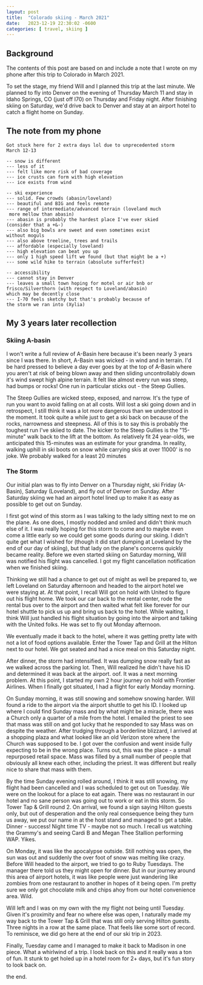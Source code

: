 ```yaml
---
layout: post
title:  "Colorado skiing - March 2021"
date:   2023-12-19 22:30:02 -0600
categories: [ travel, skiing ]
---
```


## Background
The contents of this post are based on and include
a note that I wrote on my phone after this trip
to Colorado in March 2021. 

To set the stage, my friend Will and I planned this trip
at the last minute. We planned to fly
into Denver on the evening of Thursday March 11 and stay
in Idaho Springs, CO (just off I70) on Thursday and 
Friday night. After finishing skiing on Saturday, we'd
drive back to Denver and stay at an airport hotel to
catch a flight home on Sunday.

## The note from my phone
```
Got stuck here for 2 extra days lol due to unprecedented storm
March 12-13

-- snow is different
--- less of it
--- felt like more risk of bad coverage
--- ice crusts can form with high elevation
--- ice exists from wind

-- ski experience
--- solid. Few crowds (abasin/loveland)
--- beautiful and BIG and feels remote
--- range of intermediate/advanced terrain (loveland much
 more mellow than abasin)
--- abasin is probably the hardest place I've ever skied 
(consider that a +&-)
--- also big bowls are sweet and even sometimes exist 
without moguls
--- also above treeline, trees and trails
--- affordable (especially loveland)
--- high elevation can beat you up
--- only 1 high speed lift we found (but that might be a +)
--- some wild hike to terrain (absolute sufferfest)

-- accessibility
--- cannot stay in Denver
--- leaves a small town hoping for motel or air bnb or 
frisco/Silverthorn (with respect to Loveland/abasin) 
which may be decently close
--- I-70 feels sketchy but that's probably because of 
the storm we ran into (Xylia)
```

## My 3 years later recollection 
### Skiing A-basin
I won't write a full review of A-Basin here because it's 
been nearly 3 years since I was there. In short, A-Basin 
was wicked - in wind and in terrain.  I'd be hard pressed 
to believe a day ever goes by at the top of A-Basin where 
you aren't at risk of being blown away and then sliding 
uncontrollably down it's wind swept high alpine terrain. 
It felt like almost every run was steep, had bumps or 
rocks! One run in particular sticks out - the Steep Gullies.

The Steep Gullies are wicked steep, exposed, and narrow. It's
the type of run you want to avoid falling on at all costs.
Will lost a ski going down and in retrospect, I still think 
it was a lot more dangerous than we understood in the moment. 
It took quite a while just to get a ski back on because of 
the rocks, narrowness and steepness. All of this is to say 
this is probably the toughest run I've skiied to date.
The kicker to the Steep Gullies is the "15-minute" walk 
back to the lift at the bottom. As relatively fit 24 
year-olds, we anticipated this 15-minutes was an estimate 
for your grandma. In reality, walking uphill in ski boots 
on snow while carrying skis at over 11000' is no joke. We 
probably walked for a least 20 minutes 

### The Storm
Our initial plan was to fly into Denver on a Thursday night, 
ski Friday (A-Basin), Saturday (Loveland), and fly out of 
Denver on Sunday. After Saturday skiing we had an airport 
hotel lined up to make it as easy as possible to get out 
on Sunday. 

I first got wind of this storm as I was talking to the 
lady sitting next to me on the plane. As one does, I mostly 
nodded and smiled and didn't think much else of it. I was 
really hoping for this storm to come and to maybe even come 
a little early so we could get some goods during our skiing. 
I didn't quite get what I wished for (though it did start 
dumping at Loveland by the end of our day of skiing), but 
that lady on the plane's concerns quickly became reality. 
Before we even started skiing on Saturday morning, Will 
was notified his flight was cancelled. I got my flight 
cancellation notification when we finished skiing.

Thinking we still had a chance to get out of might as well 
be prepared to, we left Loveland on Saturday afternoon and 
headed to the airport hotel we were staying at. At that point, 
I recall Will got on hold with United to figure out his 
flight home. We took our car back to the rental center, 
rode the rental bus over to the airport and then waited 
what felt like forever for our hotel shuttle to pick us 
up and bring us back to the hotel. While waiting, I think 
Will just handled his flight situation by going into the 
airport and talking with the United folks. He was set to 
fly out Monday afternoon. 

We eventually made it back to the hotel, where it was getting 
pretty late with not a lot of food options available. Enter 
the Tower Tap and Grill at the Hilton next to our hotel. We 
got seated and had a nice meal on this Saturday night.

After dinner, the storm had intensified. It was dumping snow 
really fast as we walked across the parking lot. Then, Will 
realized he didn't have his ID and determined it was back at 
the airport. oof. It was a next morning problem. At this point, 
I started my own 2 hour journey on hold with Frontier Airlines. 
When I finally got situated, I had a flight for early Monday 
morning. 

On Sunday morning, it was still snowing and somehow snowing 
harder. Will found a ride to the airport via the airport shuttle 
to get his ID. I looked up where I could find Sunday mass and 
by what might be a miracle, there was a Church only a quarter 
of a mile from the hotel. I emailed the priest to see that mass 
was still on and got lucky that he responded to say Mass was on 
despite the weather. After trudging through a borderline blizzard, 
I arrived at a shopping plaza and what looked like an old Verizon 
store where the Church was supposed to be. I got over the confusion 
and went inside fully expecting to be in the wrong place. Turns 
out, this was the place - a small repurposed retail space. Mass 
was filled by a small number of people that obviously all knew 
each other, including the priest. It was different but really 
nice to share that mass with them. 

By the time Sunday evening rolled around, I think it was still 
snowing, my flight had been cancelled and I was scheduled to get 
out on Tuesday. We were on the lookout for a place to eat again. 
There was no restaurant in our hotel and no sane person was going 
out to work or eat in this storm. So Tower Tap & Grill round 2. On 
arrival, we found a sign saying Hilton guests only, but out of 
desperation and the only real consequence being they turn us away, 
we put our name in at the host stand and managed to get a table. 
Dinner - success! Night time TV - maybe not so much. I recall us 
watching the Grammy's and seeing Cardi B and Megan Thee Stallion 
performing WAP. Yikes. 

On Monday, it was like the apocalypse outside. Still nothing was 
open, the sun was out and suddenly the over foot of snow was melting 
like crazy. Before Will headed to the airport, we tried to go to 
Ruby Tuesdays. The manager there told us they might open for dinner. 
But in our journey around this area of airport hotels, it was like 
people were just wandering like zombies from one restaurant to 
another in hopes of it being open. I'm pretty sure we only got 
chocolate milk and chips ahoy from our hotel convenience area. 
Wild. 

Will left and I was on my own with the my flight not being until 
Tuesday. Given it's proximity and fear no where else was open, I 
naturally made my way back to the Tower Tap & Grill that was still 
only serving Hilton guests. Three nights in a row at the same place. 
That feels like some sort of record. To reminisce, we did go here 
at the end of our ski trip in 2023. 

Finally, Tuesday came and I managed to make it back to Madison 
in one piece. What a whirlwind of a trip. I look back on this 
and it really was a ton of fun. It stunk to get holed up in a 
hotel room for 2+ days, but it's fun story to look back on. 

the end.

